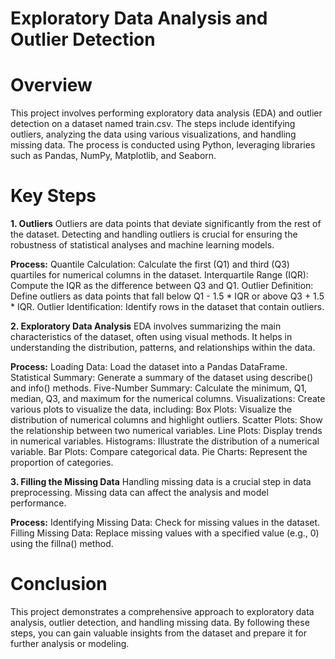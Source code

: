 # Exploratory Data Analysis and Outlier Detection 
# Overview
This project involves performing exploratory data analysis (EDA) and outlier detection on a dataset named train.csv. The steps include identifying outliers, analyzing the data using various visualizations, and handling missing data. The process is conducted using Python, leveraging libraries such as Pandas, NumPy, Matplotlib, and Seaborn.

# Key Steps
**1. Outliers**
Outliers are data points that deviate significantly from the rest of the dataset. Detecting and handling outliers is crucial for ensuring the robustness of statistical analyses and machine learning models.

**Process:**
Quantile Calculation: Calculate the first (Q1) and third (Q3) quartiles for numerical columns in the dataset.
Interquartile Range (IQR): Compute the IQR as the difference between Q3 and Q1.
Outlier Definition: Define outliers as data points that fall below Q1 - 1.5 * IQR or above Q3 + 1.5 * IQR.
Outlier Identification: Identify rows in the dataset that contain outliers.

**2. Exploratory Data Analysis**
EDA involves summarizing the main characteristics of the dataset, often using visual methods. It helps in understanding the distribution, patterns, and relationships within the data.

**Process:**
Loading Data: Load the dataset into a Pandas DataFrame.
Statistical Summary: Generate a summary of the dataset using describe() and info() methods.
Five-Number Summary: Calculate the minimum, Q1, median, Q3, and maximum for the numerical columns.
Visualizations: Create various plots to visualize the data, including:
Box Plots: Visualize the distribution of numerical columns and highlight outliers.
Scatter Plots: Show the relationship between two numerical variables.
Line Plots: Display trends in numerical variables.
Histograms: Illustrate the distribution of a numerical variable.
Bar Plots: Compare categorical data.
Pie Charts: Represent the proportion of categories.

**3. Filling the Missing Data**
Handling missing data is a crucial step in data preprocessing. Missing data can affect the analysis and model performance.

**Process:**
Identifying Missing Data: Check for missing values in the dataset.
Filling Missing Data: Replace missing values with a specified value (e.g., 0) using the fillna() method. 


# Conclusion
This project demonstrates a comprehensive approach to exploratory data analysis, outlier detection, and handling missing data. By following these steps, you can gain valuable insights from the dataset and prepare it for further analysis or modeling.


